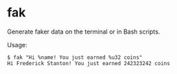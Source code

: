 # fak

Generate faker data on the terminal or in Bash scripts.

Usage:

```
$ fak "Hi %name! You just earned %u32 coins"
Hi Frederick Stanton! You just earned 242323242 coins
```
